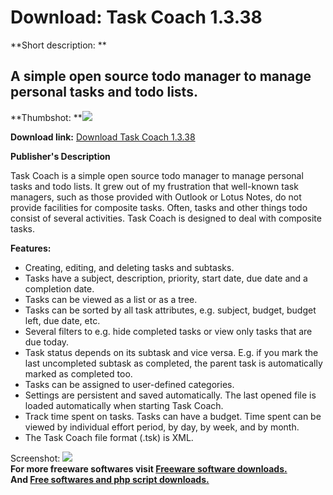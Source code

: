 # Download: Task Coach 1.3.38

**Short description: **

## A simple open source todo manager to manage personal tasks and todo lists.

  
**Thumbshot: **![](http://www.freewarefiles.com/screenshot/taskcoach_md.jpg)   
  
**Download link:** [Download Task Coach 1.3.38](http://freesoftwares.boysofts.com/Task-Coach_program_17302.html)  
  

**Publisher's Description**  
  

Task Coach is a simple open source todo manager to manage personal tasks and
todo lists. It grew out of my frustration that well-known task managers, such
as those provided with Outlook or Lotus Notes, do not provide facilities for
composite tasks. Often, tasks and other things todo consist of several
activities. Task Coach is designed to deal with composite tasks.

**Features:**

  * Creating, editing, and deleting tasks and subtasks. 
  * Tasks have a subject, description, priority, start date, due date and a completion date. 
  * Tasks can be viewed as a list or as a tree. 
  * Tasks can be sorted by all task attributes, e.g. subject, budget, budget left, due date, etc. 
  * Several filters to e.g. hide completed tasks or view only tasks that are due today. 
  * Task status depends on its subtask and vice versa. E.g. if you mark the last uncompleted subtask as completed, the parent task is automatically marked as completed too. 
  * Tasks can be assigned to user-defined categories. 
  * Settings are persistent and saved automatically. The last opened file is loaded automatically when starting Task Coach. 
  * Track time spent on tasks. Tasks can have a budget. Time spent can be viewed by individual effort period, by day, by week, and by month. 
  * The Task Coach file format (.tsk) is XML. 

  
  
Screenshot: ![](http://www.freewarefiles.com/screenshot/taskcoach.jpg)  
**For more freeware softwares visit [Freeware software downloads.](http://freesoftwares.boysofts.com/)**   
**And [Free softwares and php script downloads.](http://www.boysofts.com/)**

